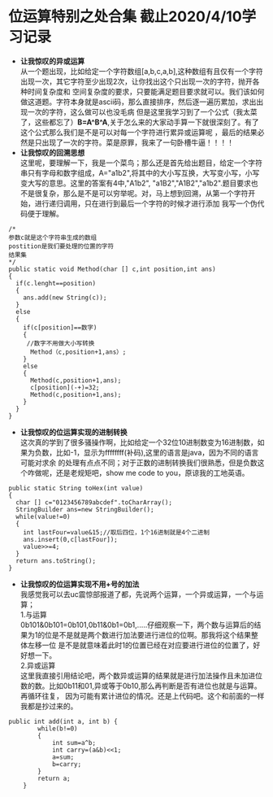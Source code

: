 # 位运算特别之处合集 截止2020/4/10学习记录  
- **让我惊叹的异或运算**  
从一个题出现，比如给定一个字符数组[a,b,c,a,b],这种数组有且仅有一个字符出现一次，其它字符至少出现2次，让你找出这个只出现一次的字符，抛开各种时间复杂度和
空间复杂度的要求，只要能满足题目要求就可以。我们该如何做这道题。字符本身就是ascii码，那么直接排序，然后逐一遍历累加，求出出现一次的字符，这么做可以也没毛病
但是这里我学习到了一个公式（我太菜了，这些都忘了）**B=A^B^A**,关于怎么来的大家动手算一下就很深刻了。有了这个公式那么我们是不是可以对每一个字符进行累异或运算呢
，最后的结果必然是只出现了一次的字符。菜是原罪，我来了一句卧槽牛逼！！！！
- **让我惊叹的回溯思想**  
这里呢，要理解一下，我是一个菜鸟；那么还是首先给出题目，给定一个字符串只有字母和数字组成，A="a1b2",将其中的大小写互换，大写变小写，小写变大写的意思。这里的答案有4中,"A1b2",
"a1B2","A1B2","a1b2".题目要求也不是很复杂，那么是不是可以穷举呢。对，马上想到回溯，从第一个字符开始，进行递归调用，只在进行到最后一个字符的时候才进行添加
我写一个伪代码便于理解。
```
/*
参数c就是这个字符串生成的数组
postition是我们要处理的位置的字符
结果集
*/
public static void Method(char [] c,int position,int ans)
{
  if(c.lenght==position)
  {
    ans.add(new String(c));
  }
  else
  {
    if(c[position]==数字)
    {
     //数字不用做大小写转换
      Method（c,position+1,ans）;
    }
    else
    {
      Method(c,position+1,ans);
      c[position](-+)=32;
      Method(c,position+1,ans);
    }
  }
}
```
- **让我惊叹的位运算实现的进制转换**  
这次真的学到了很多骚操作啊，比如给定一个32位10进制数变为16进制数，如果为负数，比如-1，显示为ffffffff(补码),这里的语言是java，因为不同的语言可能对求余
的处理有点点不同；对于正数的进制转换我们很熟悉，但是负数这个咋做呢，还是老规矩吧，show me code to you，原谅我的工地英语。  
```
public static String toHex(int value)
{
  char [] c="0123456789abcdef".toCharArray();
  StringBuilder ans=new StringBuilder();
  while(value!=0)
  {
    int lastFour=value&15;//取后四位，1个16进制就是4个二进制
    ans.insert(0,c[lastFour]);
    value>>=4;
  }
  return ans.toString();
}
```  
- **让我惊叹的位运算实现不用+号的加法**  
我感觉我可以去uc震惊部报道了都，先说两个运算，一个异或运算，一个与运算；  
1.与运算  
0b101&0b101=0b101,0b11&0b1=0b1,.....仔细观察一下，两个数与运算后的结果为1的位是不是就是两个数进行加法要进行进位的位啊。那我将这个结果整体左移一位
是不是就意味着此时1的位置已经在对应要进行进位的位置了，好好想一下。  
2.异或运算  
这里我直接引用结论吧，两个数异或运算的结果就是进行加法操作且未加进位数的数。比如0b11和01,异或等于0b10,那么再判断是否有进位也就是与运算。再循环往复，
因为可能有累计进位的情况。还是上代码吧。这个和前面的一样我都是抄过来的。  
```
public int add(int a, int b) {
        while(b!=0)
        {
            int sum=a^b;
            int carry=(a&b)<<1;
            a=sum;
            b=carry;
        }
        return a;
    }
```
